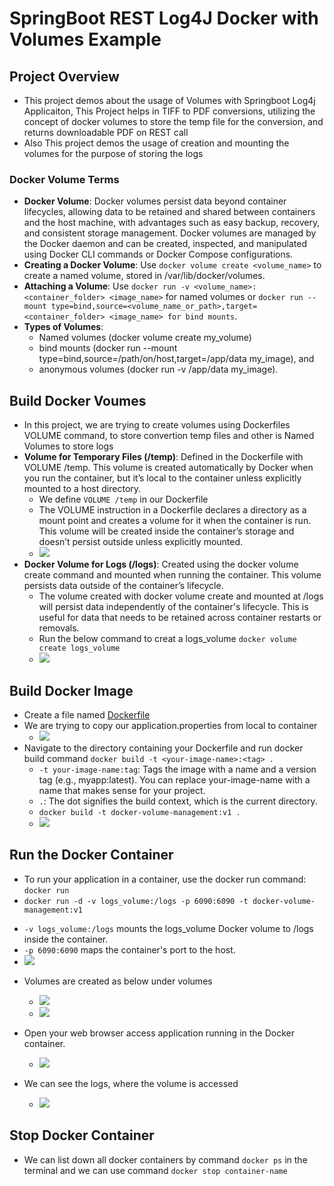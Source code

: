 # SpringBoot REST Log4J Docker with Volumes Example

## Project Overview
* This project demos about the usage of Volumes with Springboot Log4j Applicaiton, This Project helps in TIFF to PDF conversions, utilizing the concept of docker volumes to store the temp file for the conversion, and returns downloadable PDF on REST call
* Also This project demos the usage of creation and mounting the volumes for the purpose of storing the logs
  
### Docker Volume Terms
* **Docker Volume**: Docker volumes persist data beyond container lifecycles, allowing data to be retained and shared between containers and the host machine, with advantages such as easy backup, recovery, and consistent storage management. Docker volumes are managed by the Docker daemon and can be created, inspected, and manipulated using Docker CLI commands or Docker Compose configurations.
* **Creating a Docker Volume**: Use `docker volume create <volume_name>` to create a named volume, stored in /var/lib/docker/volumes.
* **Attaching a Volume**: Use `docker run -v <volume_name>:<container_folder> <image_name>` for named volumes or `docker run --mount type=bind,source=<volume_name_or_path>,target=<container_folder> <image_name> for bind mounts`.
* **Types of Volumes**:
  - Named volumes (docker volume create my_volume)
  - bind mounts (docker run --mount type=bind,source=/path/on/host,target=/app/data my_image), and
  - anonymous volumes (docker run -v /app/data my_image).

## Build Docker Voumes
* In this project, we are trying to create volumes using Dockerfiles VOLUME command, to store convertion temp files and other is Named Volumes to store logs
* **Volume for Temporary Files (/temp)**: Defined in the Dockerfile with VOLUME /temp. This volume is created automatically by Docker when you run the container, but it’s local to the container unless explicitly mounted to a host directory.
  - We define `VOLUME /temp` in our Dockerfile
  - The VOLUME instruction in a Dockerfile declares a directory as a mount point and creates a volume for it when the container is run. This volume will be created inside the container’s storage and doesn’t persist outside unless explicitly mounted.
  - ![](https://github.com/srikanth-josyula/springboot-docker-projects/blob/docker-volume-management/docs/Images/volumes-inconatiner.png?raw=true)
* **Docker Volume for Logs (/logs)**: Created using the docker volume create command and mounted when running the container. This volume persists data outside of the container’s lifecycle.
  - The volume created with docker volume create and mounted at /logs will persist data independently of the container's lifecycle. This is useful for data that needs to be retained across container restarts or removals. 
  - Run the below command to creat a logs_volume `docker volume create logs_volume`
  - ![](https://github.com/srikanth-josyula/springboot-docker-projects/blob/docker-volume-management/docs/Images/create-volume.png?raw=true)

## Build Docker Image
* Create a file named [Dockerfile](https://github.com/srikanth-josyula/springboot-docker-projects/blob/docker-volume-management/Dockerfile)
* We are trying to copy our application.properties from local to container
  - ![](https://github.com/srikanth-josyula/springboot-docker-projects/blob/docker-volume-management/docs/Images/app_properties.png?raw=true)
* Navigate to the directory containing your Dockerfile and run docker build command `docker build -t <your-image-name>:<tag> .`
  - `-t your-image-name:tag`: Tags the image with a name and a version tag (e.g., myapp:latest). You can replace your-image-name with a name that makes sense for your project.
  - `.`: The dot signifies the build context, which is the current directory.
  - `docker build -t docker-volume-management:v1 .`
  - ![](https://github.com/srikanth-josyula/springboot-docker-projects/blob/docker-volume-management/docs/Images/image-creation.png?raw=true)

## Run the Docker Container
* To run your application in a container, use the docker run command: `docker run`
* `docker run -d -v logs_volume:/logs -p 6090:6090 -t docker-volume-management:v1`
 - `-v logs_volume:/logs` mounts the logs_volume Docker volume to /logs inside the container.
 - `-p 6090:6090` maps the container's port to the host.
  - ![](https://github.com/srikanth-josyula/springboot-docker-projects/blob/docker-volume-management/docs/Images/run.png?raw=true)
* Volumes are created as below under volumes 
  - ![](https://github.com/srikanth-josyula/springboot-docker-projects/blob/docker-volume-management/docs/Images/volumes.png?raw=true)
  - ![](https://github.com/srikanth-josyula/springboot-docker-projects/blob/docker-volume-management/docs/Images/log-volume.png?raw=true)

* Open your web browser access application running in the Docker container.
  - ![](https://github.com/srikanth-josyula/springboot-docker-projects/blob/docker-volume-management/docs/Images/output.png?raw=true)
* We can see the logs, where the volume is accessed
  - ![](https://github.com/srikanth-josyula/springboot-docker-projects/blob/docker-volume-management/docs/Images/response-logs.png)

## Stop Docker Container
* We can list down all docker containers by command `docker ps` in the terminal and we can use command `docker stop container-name`
